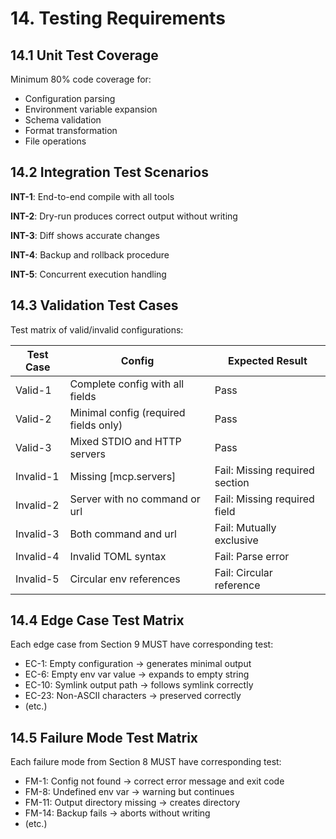 # 14. Testing Requirements

## 14.1 Unit Test Coverage

Minimum 80% code coverage for:
- Configuration parsing
- Environment variable expansion
- Schema validation
- Format transformation
- File operations

## 14.2 Integration Test Scenarios

**INT-1**: End-to-end compile with all tools

**INT-2**: Dry-run produces correct output without writing

**INT-3**: Diff shows accurate changes

**INT-4**: Backup and rollback procedure

**INT-5**: Concurrent execution handling

## 14.3 Validation Test Cases

Test matrix of valid/invalid configurations:

| Test Case | Config | Expected Result |
|-----------|--------|-----------------|
| Valid-1 | Complete config with all fields | Pass |
| Valid-2 | Minimal config (required fields only) | Pass |
| Valid-3 | Mixed STDIO and HTTP servers | Pass |
| Invalid-1 | Missing [mcp.servers] | Fail: Missing required section |
| Invalid-2 | Server with no command or url | Fail: Missing required field |
| Invalid-3 | Both command and url | Fail: Mutually exclusive |
| Invalid-4 | Invalid TOML syntax | Fail: Parse error |
| Invalid-5 | Circular env references | Fail: Circular reference |

## 14.4 Edge Case Test Matrix

Each edge case from Section 9 MUST have corresponding test:

- EC-1: Empty configuration → generates minimal output
- EC-6: Empty env var value → expands to empty string
- EC-10: Symlink output path → follows symlink correctly
- EC-23: Non-ASCII characters → preserved correctly
- (etc.)

## 14.5 Failure Mode Test Matrix

Each failure mode from Section 8 MUST have corresponding test:

- FM-1: Config not found → correct error message and exit code
- FM-8: Undefined env var → warning but continues
- FM-11: Output directory missing → creates directory
- FM-14: Backup fails → aborts without writing
- (etc.)
